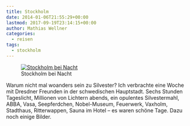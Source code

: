 ```yaml
---
title: Stockholm
date: 2014-01-06T21:55:29+00:00
lastmod: 2017-09-19T23:14:15+00:00
author: Mathias Wellner
categories:
  - reisen
tags:
  - stockholm
---
```

<figure>
  <a href="https://www.flickr.com/photos/mwellner/11786868776/" title="Stockholm bei Nacht">
    <img srcset="https://farm8.staticflickr.com/7351/11786868776_72822ae980_n.jpg 320w, https://farm8.staticflickr.com/7351/11786868776_72822ae980_z.jpg 640w, https://farm8.staticflickr.com/7351/11786868776_72822ae980_c.jpg 800w, https://farm8.staticflickr.com/7351/11786868776_c591f128f9_h.jpg 1600w, https://farm8.staticflickr.com/7351/11786868776_f41f5ca230_k.jpg 2048w" src="https://farm8.staticflickr.com/7351/11786868776_72822ae980_b.jpg" title="Stockholm bei Nacht">    
  </a>
  <figcaption>Stockholm bei Nacht</figcaption>
</figure>

<!--more-->

Warum nicht mal woanders sein zu Silvester? Ich verbrachte eine Woche mit Dresdner Freunden in der schwedischen Hauptstadt. Sechs Stunden Tageslicht, Millionen von Lichtern abends, ein opulentes Silvestermahl, ABBA, Vasa, Seepferdchen, Nobel-Museum, Feuerwerk, Vaxholm, Stadthaus, Ritterwappen, Sauna im Hotel &#8211; es waren schöne Tage. Dazu noch einige Bilder.

